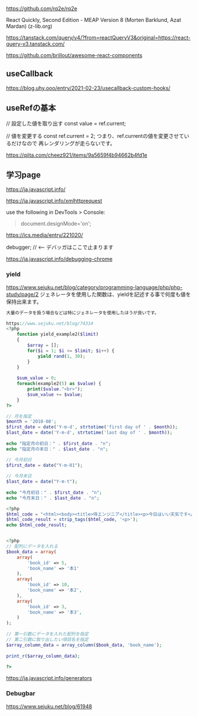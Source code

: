 https://github.com/rq2e/rq2e

React Quickly, Second Edition - MEAP Version 8 (Morten Barklund, Azat Mardan) (z-lib.org)

https://tanstack.com/query/v4/?from=reactQueryV3&original=https://react-query-v3.tanstack.com/

https://github.com/brillout/awesome-react-components

## useCallback
https://blog.uhy.ooo/entry/2021-02-23/usecallback-custom-hooks/

## useRefの基本
// 設定した値を取り出す
const value = ref.current;

// 値を変更する
const ref.current = 2;
つまり、ref.currentの値を変更させているだけなので
再レンダリングが走らないです。

https://qiita.com/cheez921/items/9a5659f4b94662b4fd1e

## 学习page
https://ja.javascript.info/

https://ja.javascript.info/xmlhttprequest

use the following in DevTools > Console:
> document.designMode='on';

https://ics.media/entry/221020/

 debugger;  // <-- デバッガはここで止まります
 
 https://ja.javascript.info/debugging-chrome
 
 
### yield
https://www.sejuku.net/blog/category/programming-language/php/php-study/page/2
ジェネレータを使用した関数は、yieldを記述する事で何度も値を保持出来ます。

```php
大量のデータを扱う場合などは特にジェネレータを使用したほうが良いです。

https://www.sejuku.net/blog/74314
<?php
    function yield_example2($limit)
    {
        $array = [];
        for($i = 1; $i <= $limit; $i++) {
            yield rand(1, 30);
        }
    }
 
    $sum_value = 0;
    foreach(example2(5) as $value) {
        print($value."<br>");
        $sum_value += $value;
    }
?>

// 月を指定
$month = '2018-08';
$first_date = date('Y-m-d', strtotime('first day of ' . $month));
$last_date = date('Y-m-d', strtotime('last day of ' . $month));
 
echo "指定月の初日：" . $first_date . "n";
echo "指定月の末日：" . $last_date . "n";

// 今月初日
$first_date = date("Y-m-01");
 
// 今月末日
$last_date = date("Y-m-t");
 
echo "今月初日：" . $first_date . "n";
echo "今月末日：" . $last_date . "n";

<?php
$html_code = "<html><body><title>侍エンジニア</title><p>今日はいい天気です</p></body></html>";
$html_code_result = strip_tags($html_code, '<p>');
echo $html_code_result;


<?php
// 配列にデータを入れる
$book_data = array(
    array(
        'book_id' => 5,
        'book_name' => '本1'
    ),
    array(
        'book_id' => 10,
        'book_name' => '本2',
    ),
    array(
        'book_id' => 3,
        'book_name' => '本3',
    )
);
 
// 第一引数にデータを入れた配列を指定
// 第二引数に取り出したい項目名を指定
$array_column_data = array_column($book_data, 'book_name');
 
print_r($array_column_data);
 
?>
```
 https://ja.javascript.info/generators
 
 ### Debugbar
 https://www.sejuku.net/blog/61948
